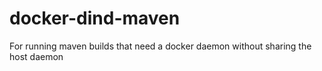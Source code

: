 # docker-dind-maven
For running maven builds that need a docker daemon without sharing the host daemon 
